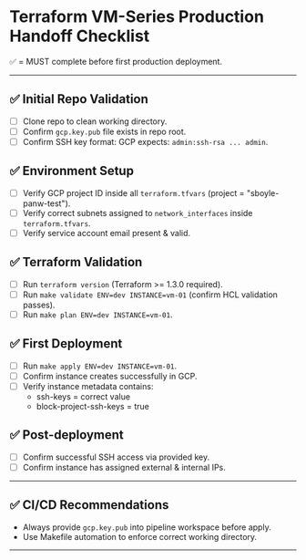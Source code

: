 
# Terraform VM-Series Production Handoff Checklist

✅ = MUST complete before first production deployment.

---

## ✅ Initial Repo Validation

- [ ] Clone repo to clean working directory.
- [ ] Confirm `gcp.key.pub` file exists in repo root.
- [ ] Confirm SSH key format: GCP expects: `admin:ssh-rsa ... admin`.

## ✅ Environment Setup

- [ ] Verify GCP project ID inside all `terraform.tfvars` (project = "sboyle-panw-test").
- [ ] Verify correct subnets assigned to `network_interfaces` inside `terraform.tfvars`.
- [ ] Verify service account email present & valid.

## ✅ Terraform Validation

- [ ] Run `terraform version` (Terraform >= 1.3.0 required).
- [ ] Run `make validate ENV=dev INSTANCE=vm-01` (confirm HCL validation passes).
- [ ] Run `make plan ENV=dev INSTANCE=vm-01`.

## ✅ First Deployment

- [ ] Run `make apply ENV=dev INSTANCE=vm-01`.
- [ ] Confirm instance creates successfully in GCP.
- [ ] Verify instance metadata contains:
  - ssh-keys = correct value
  - block-project-ssh-keys = true

## ✅ Post-deployment

- [ ] Confirm successful SSH access via provided key.
- [ ] Confirm instance has assigned external & internal IPs.

---

## ✅ CI/CD Recommendations

- Always provide `gcp.key.pub` into pipeline workspace before apply.
- Use Makefile automation to enforce correct working directory.

---

